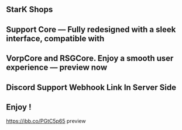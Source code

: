 ## StarK Shops 
## Support Core — Fully redesigned with a sleek interface, compatible with 
## VorpCore and RSGCore. Enjoy a smooth user experience — preview now
## Discord Support Webhook Link In Server Side 
## Enjoy !


https://ibb.co/PGtC5p65 preview
